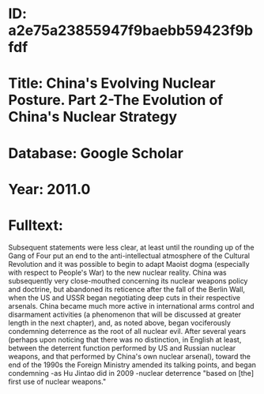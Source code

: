 # ID: a2e75a23855947f9baebb59423f9bfdf
# Title: China's Evolving Nuclear Posture. Part 2-The Evolution of China's Nuclear Strategy
# Database: Google Scholar
# Year: 2011.0
# Fulltext:
Subsequent statements were less clear, at least until the rounding up of the Gang of Four put an end to the anti-intellectual atmosphere of the Cultural Revolution and it was possible to begin to adapt Maoist dogma (especially with respect to People's War) to the new nuclear reality.
China was subsequently very close-mouthed concerning its nuclear weapons policy and doctrine, but abandoned its reticence after the fall of the Berlin Wall, when the US and USSR began negotiating deep cuts in their respective arsenals.
China became much more active in international arms control and disarmament activities (a phenomenon that will be discussed at greater length in the next chapter), and, as noted above, began vociferously condemning deterrence as the root of all nuclear evil.
After several years (perhaps upon noticing that there was no distinction, in English at least, between the deterrent function performed by US and Russian nuclear weapons, and that performed by China's own nuclear arsenal), toward the end of the 1990s the Foreign Ministry amended its talking points, and began condemning -as Hu Jintao did in 2009 -nuclear deterrence "based on [the] first use of nuclear weapons."